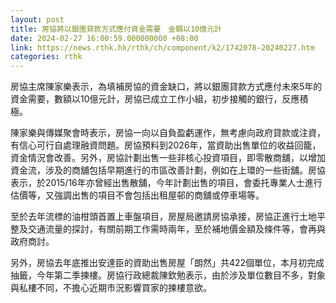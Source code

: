 ```yaml
---
layout: post
title: 房協將以銀團貸款方式應付資金需要　金額以10億元計
date: 2024-02-27 16:00:59.000000000 +08:00
link: https://news.rthk.hk/rthk/ch/component/k2/1742078-20240227.htm
categories: rthk
---
```


房協主席陳家樂表示，為填補房協的資金缺口，將以銀團貸款方式應付未來5年的資金需要，數額以10億元計，房協已成立工作小組，初步接觸的銀行，反應積極。

陳家樂與傳媒聚會時表示，房協一向以自負盈虧運作，無考慮向政府貸款或注資，有信心可行自處理融資問題。房協預料到2026年，當資助出售單位的收益回籠，資金情況會改善。另外，房協計劃出售一些非核心投資項目，即零散商舖，以增加資金流，涉及的商舖包括早期進行的市區改善計劃，例如在上環的一些街舖。房協表示，於2015/16年亦曾經出售散舖，今年計劃出售的項目，會委托專業人士進行估價等，又強調出售的項目不會包括出租屋邨的商舖或停車場等。

至於去年流標的油柑頭首置上車盤項目，房屋局邀請房協承接，房協正進行土地平整及交通流量的探討，有關前期工作需時兩年，至於補地價金額及條件等，會再與政府商討。

另外，房協去年底推出安達臣的資助出售房屋「朗然」共422個單位，本月初完成抽籤，今年第二季揀樓。房協行政總裁陳欽勉表示，由於涉及單位數目不多，對象與私樓不同，不擔心近期市況影響買家的揀樓意欲。

